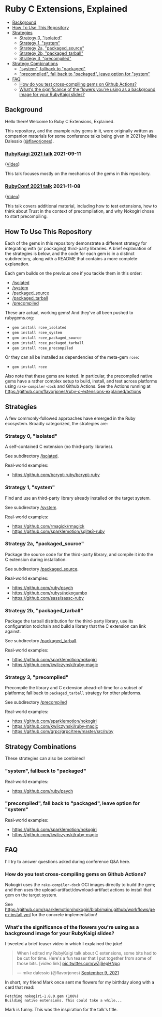 # Ruby C Extensions, Explained

<!-- use "markdown-toc -i README.md" to regenerate the table of contents -->

<!-- toc -->

- [Background](#background)
- [How To Use This Repository](#how-to-use-this-repository)
- [Strategies](#strategies)
  * [Strategy 0, "isolated"](#strategy-0-isolated)
  * [Strategy 1, "system"](#strategy-1-system)
  * [Strategy 2a, "packaged_source"](#strategy-2a-packaged_source)
  * [Strategy 2b, "packaged_tarball"](#strategy-2b-packaged_tarball)
  * [Strategy 3, "precompiled"](#strategy-3-precompiled)
- [Strategy Combinations](#strategy-combinations)
  * ["system", fallback to "packaged"](#system-fallback-to-packaged)
  * ["precompiled", fall back to "packaged", leave option for "system"](#precompiled-fall-back-to-packaged-leave-option-for-system)
- [FAQ](#faq)
  * [How do you test cross-compiling gems on Github Actions?](#how-do-you-test-cross-compiling-gems-on-github-actions)
  * [What's the significance of the flowers you're using as a background image for your RubyKaigi slides?](#whats-the-significance-of-the-flowers-youre-using-as-a-background-image-for-your-rubykaigi-slides)

<!-- tocstop -->

## Background

Hello there! Welcome to Ruby C Extensions, Explained.

This repository, and the example ruby gems in it, were originally written as companion materials for some conference talks being given in 2021 by Mike Dalessio ([@flavorjones](https://twitter.com/flavorjones)).


### [RubyKaigi 2021 talk](https://rubykaigi.org/2021-takeout/presentations/flavorjones.html) 2021-09-11

([Video](https://www.youtube.com/watch?v=oktN_CbOJKc))

This talk focuses mostly on the mechanics of the gems in this repository. 


### [RubyConf 2021 talk](https://rubyconf.org/program/sessions#session-1214) 2021-11-08

([Video](https://www.youtube.com/watch?v=ZqSGkNclOh8))

This talk covers additional material, including how to test extensions, how to think about Trust in the context of precompilation, and why Nokogiri chose to start precompiling.


## How To Use This Repository

Each of the gems in this repository demonstrate a different strategy for integrating with (or packaging) third-party libraries. A brief explanation of the strategies is below, and the code for each gem is in a distinct subdirectory, along with a README that contains a more complete explanation.

Each gem builds on the previous one if you tackle them in this order:

- [/isolated](./isolated)
- [/system](./system)
- [/packaged_source](./packaged_source)
- [/packaged_tarball](./packaged_tarball)
- [/precompiled](./precompiled)


These are actual, working gems! And they've all been pushed to rubygems.org:

- `gem install rcee_isolated`
- `gem install rcee_system`
- `gem install rcee_packaged_source`
- `gem install rcee_packaged_tarball`
- `gem install rcee_precompiled`

Or they can all be installed as dependencies of the meta-gem `rcee`:

- `gem install rcee`


Also note that these gems are tested. In particular, the precompiled native gems have a rather complex setup to build, install, and test across platforms using `rake-compiler-dock` and Github Actions. See the Actions running at https://github.com/flavorjones/ruby-c-extensions-explained/actions


## Strategies

A few commonly-followed approaches have emerged in the Ruby ecosystem. Broadly categorized, the
strategies are:

### Strategy 0, "isolated"

A self-contained C extension (no third-party libraries).

See subdirectory [/isolated](./isolated).

Real-world examples:

- https://github.com/bcrypt-ruby/bcrypt-ruby


### Strategy 1, "system"

Find and use an third-party library already installed on the target system.

See subdirectory [/system](./system).

Real-world examples:

- https://github.com/rmagick/rmagick
- https://github.com/sparklemotion/sqlite3-ruby


### Strategy 2a, "packaged_source"

Package the source code for the third-party library, and compile it into the C extension during installation.

See subdirectory [/packaged_source](./packaged_source).

Real-world examples:

- https://github.com/ruby/psych
- https://github.com/rubys/nokogumbo
- https://github.com/sass/sassc-ruby


### Strategy 2b, "packaged_tarball"

Package the tarball distribution for the third-party library, use its configuration toolchain and build a library that the C extension can link against.

See subdirectory [/packaged_tarball](./packaged_tarball).


Real-world examples:

- https://github.com/sparklemotion/nokogiri
- https://github.com/kwilczynski/ruby-magic


### Strategy 3, "precompiled"

Precompile the library and C extension ahead-of-time for a subset of platforms; fall back to `packaged_tarball` strategy for other platforms.

See subdirectory [/precompiled](./precompiled)

Real-world examples:

- https://github.com/sparklemotion/nokogiri
- https://github.com/kwilczynski/ruby-magic
- https://github.com/grpc/grpc/tree/master/src/ruby


## Strategy Combinations

These strategies can also be combined!

### "system", fallback to "packaged"

Real-world examples:

- https://github.com/ruby/psych


### "precompiled", fall back to "packaged", leave option for "system"

Real-world examples:

- https://github.com/sparklemotion/nokogiri
- https://github.com/kwilczynski/ruby-magic


## FAQ

I'll try to answer questions asked during conference Q&A here.

### How do you test cross-compiling gems on Github Actions?

Nokogiri uses the `rake-compiler-dock` OCI images directly to build the gem; and then uses the upload-artifact/download-artifact actions to install that gem on the target system.

See https://github.com/sparklemotion/nokogiri/blob/main/.github/workflows/gem-install.yml for the concrete implementation!


### What's the significance of the flowers you're using as a background image for your RubyKaigi slides?

I tweeted a brief teaser video in which I explained the joke!

<blockquote class="twitter-tweet">
  <p lang="en" dir="ltr">When I edited my RubyKaigi talk about C extensions, some bits had to be cut for time. Here&#39;s a fun teaser that I put together from some of those bits. [video link]
    <a href="https://t.co/wZjSepHNpq">pic.twitter.com/wZjSepHNpq</a>
  </p>
  &mdash; mike dalessio (@flavorjones)
  <a href="https://twitter.com/flavorjones/status/1435979823688691723?ref_src=twsrc%5Etfw">September 9, 2021</a>
</blockquote>

In short, my friend Mark once sent me flowers for my birthday along with a card that read:

``` text
Fetching nokogiri-1.8.0.gem (100%)
Building native extensions. This could take a while...
```

Mark is funny. This was the inspiration for the talk's title.
